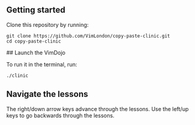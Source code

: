 ## Getting started

Clone this repository by running:

    git clone https://github.com/VimLondon/copy-paste-clinic.git
    cd copy-paste-clinic

## Launch the VimDojo

To run it in the terminal, run:

    ./clinic

## Navigate the lessons

The right/down arrow keys advance through the lessons. Use the left/up keys to go backwards through the lessons.
